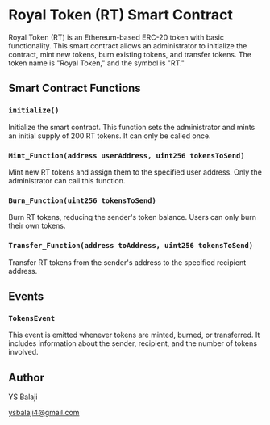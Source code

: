 # Royal Token (RT) Smart Contract

Royal Token (RT) is an Ethereum-based ERC-20 token with basic functionality. This smart contract allows an administrator to initialize the contract, mint new tokens, burn existing tokens, and transfer tokens. The token name is "Royal Token," and the symbol is "RT."

## Smart Contract Functions

### `initialize()`

Initialize the smart contract. This function sets the administrator and mints an initial supply of 200 RT tokens. It can only be called once.

### `Mint_Function(address userAddress, uint256 tokensToSend)`

Mint new RT tokens and assign them to the specified user address. Only the administrator can call this function.

### `Burn_Function(uint256 tokensToSend)`

Burn RT tokens, reducing the sender's token balance. Users can only burn their own tokens.

### `Transfer_Function(address toAddress, uint256 tokensToSend)`

Transfer RT tokens from the sender's address to the specified recipient address.

## Events

### `TokensEvent`

This event is emitted whenever tokens are minted, burned, or transferred. It includes information about the sender, recipient, and the number of tokens involved.

## Author 

YS Balaji

ysbalaji4@gmail.com
